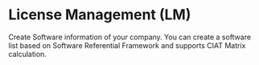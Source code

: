 # License Management (LM)

Create Software information of your company. 
You can create a software list based on Software Referential Framework and supports CIAT Matrix calculation.

